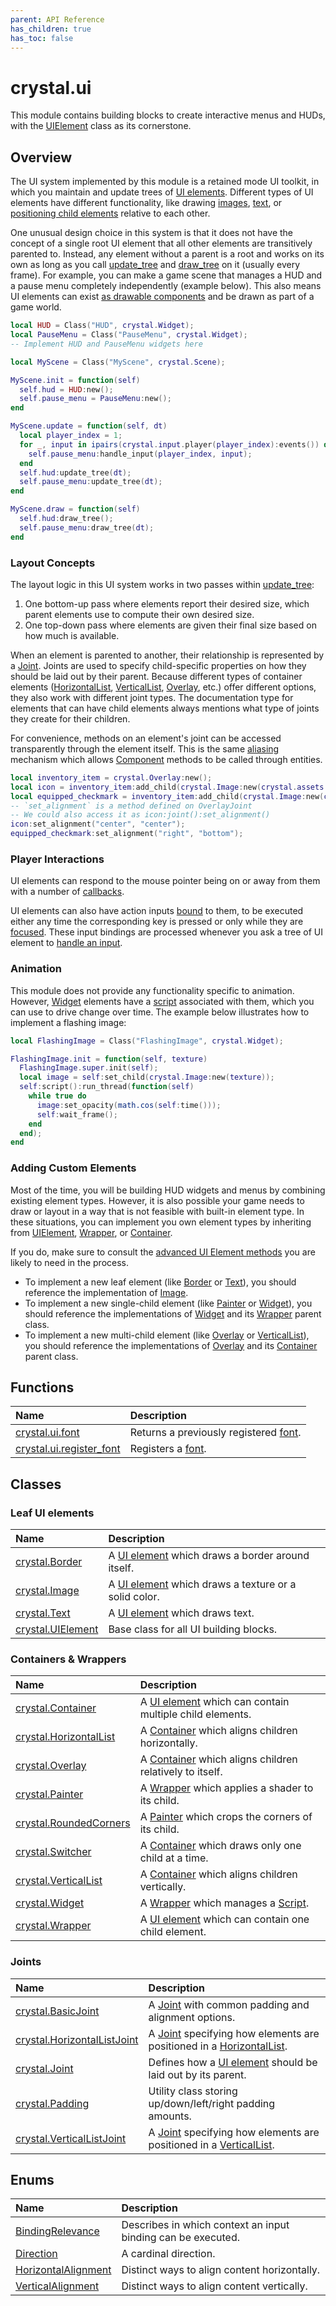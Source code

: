 ```yaml
---
parent: API Reference
has_children: true
has_toc: false
---
```


# crystal.ui

This module contains building blocks to create interactive menus and HUDs, with the [UIElement](ui_element) class as its cornerstone.

## Overview

The UI system implemented by this module is a retained mode UI toolkit, in which you maintain and update trees of [UI elements](ui_element). Different types of UI elements have different functionality, like drawing [images](image), [text](text), or [positioning child elements](vertical_list) relative to each other.

One unusual design choice in this system is that it does not have the concept of a single root UI element that all other elements are transitively parented to. Instead, any element without a parent is a root and works on its own as long as you call [update_tree](ui_element_update_tree) and [draw_tree](ui_element_draw_tree) on it (usually every frame). For example, you can make a game scene that manages a HUD and a pause menu completely independently (example below). This also means UI elements can exist [as drawable components](/crystal/api/graphics/world_widget) and be drawn as part of a game world.

```lua
local HUD = Class("HUD", crystal.Widget);
local PauseMenu = Class("PauseMenu", crystal.Widget);
-- Implement HUD and PauseMenu widgets here

local MyScene = Class("MyScene", crystal.Scene);

MyScene.init = function(self)
  self.hud = HUD:new();
  self.pause_menu = PauseMenu:new();
end

MyScene.update = function(self, dt)
  local player_index = 1;
  for _, input in ipairs(crystal.input.player(player_index):events()) do
    self.pause_menu:handle_input(player_index, input);
  end
  self.hud:update_tree(dt);
  self.pause_menu:update_tree(dt);
end

MyScene.draw = function(self)
  self.hud:draw_tree();
  self.pause_menu:draw_tree(dt);
end
```

### Layout Concepts

The layout logic in this UI system works in two passes within [update_tree](ui_element_update_tree):

1. One bottom-up pass where elements report their desired size, which parent elements use to compute their own desired size.
2. One top-down pass where elements are given their final size based on how much is available.

When an element is parented to another, their relationship is represented by a [Joint](joint). Joints are used to specify child-specific properties on how they should be laid out by their parent. Because different types of container elements ([HorizontalList](horizontal_list), [VerticalList](vertical_list), [Overlay](overlay), etc.) offer different options, they also work with different joint types. The documentation type for elements that can have child elements always mentions what type of joints they create for their children.

For convenience, methods on an element's joint can be accessed transparently through the element itself. This is the same [aliasing](/crystal/extensions/oop/#aliasing) mechanism which allows [Component](/crystal/api/ecs/component) methods to be called through entities.

```lua
local inventory_item = crystal.Overlay:new();
local icon = inventory_item:add_child(crystal.Image:new(crystal.assets.get("sword.png")));
local equipped_checkmark = inventory_item:add_child(crystal.Image:new(crystal.assets.get("checkmark.png")));
-- `set_alignment` is a method defined on OverlayJoint
-- We could also access it as icon:joint():set_alignment()
icon:set_alignment("center", "center");
equipped_checkmark:set_alignment("right", "bottom");
```

### Player Interactions

UI elements can respond to the mouse pointer being on or away from them with a number of [callbacks](ui_element.html#callbacks).

UI elements can also have action inputs [bound](ui_element_bind_input) to them, to be executed either any time the corresponding key is pressed or only while they are [focused](/crystal/api/ui/ui_element_is_focused). These input bindings are processed whenever you ask a tree of UI element to [handle an input](ui_element_handle_input).

### Animation

This module does not provide any functionality specific to animation. However, [Widget](widget) elements have a [script](/crystal/api/script/script) associated with them, which you can use to drive change over time. The example below illustrates how to implement a flashing image:

```lua
local FlashingImage = Class("FlashingImage", crystal.Widget);

FlashingImage.init = function(self, texture)
  FlashingImage.super.init(self);
  local image = self:set_child(crystal.Image:new(texture));
  self:script():run_thread(function(self)
    while true do
      image:set_opacity(math.cos(self:time()));
      self:wait_frame();
    end
  end);
end
```

### Adding Custom Elements

Most of the time, you will be building HUD widgets and menus by combining existing element types. However, it is also possible your game needs to draw or layout in a way that is not feasible with built-in element type. In these situations, you can implement you own element types by inheriting from [UIElement](ui_element), [Wrapper](wrapper), or [Container](container).

If you do, make sure to consult the [advanced UI Element methods](/crystal/api/ui/ui_element.html#implementing-custom-elements) you are likely to need in the process.

- To implement a new leaf element (like [Border](border) or [Text](text)), you should reference the implementation of [Image](image).
- To implement a new single-child element (like [Painter](painter) or [Widget](widget)), you should reference the implementations of [Widget](widget) and its [Wrapper](wrapper) parent class.
- To implement a new multi-child element (like [Overlay](overlay) or [VerticalList](vertical_list)), you should reference the implementations of [Overlay](overlay) and its [Container](container) parent class.

## Functions

| Name                                      | Description                                                           |
| :---------------------------------------- | :-------------------------------------------------------------------- |
| [crystal.ui.font](font)                   | Returns a previously registered [font](https://love2d.org/wiki/Font). |
| [crystal.ui.register_font](register_font) | Registers a [font](https://love2d.org/wiki/Font).                     |

## Classes

### Leaf UI elements

| Name                            | Description                                                        |
| :------------------------------ | :----------------------------------------------------------------- |
| [crystal.Border](border)        | A [UI element](ui_element) which draws a border around itself.     |
| [crystal.Image](image)          | A [UI element](ui_element) which draws a texture or a solid color. |
| [crystal.Text](text)            | A [UI element](ui_element) which draws text.                       |
| [crystal.UIElement](ui_element) | Base class for all UI building blocks.                             |

### Containers & Wrappers

| Name                                      | Description                                                                |
| :---------------------------------------- | :------------------------------------------------------------------------- |
| [crystal.Container](container)            | A [UI element](ui_element) which can contain multiple child elements.      |
| [crystal.HorizontalList](horizontal_list) | A [Container](container) which aligns children horizontally.               |
| [crystal.Overlay](overlay)                | A [Container](container) which aligns children relatively to itself.       |
| [crystal.Painter](painter)                | A [Wrapper](wrapper) which applies a shader to its child.                  |
| [crystal.RoundedCorners](rounded_corners) | A [Painter](painter) which crops the corners of its child.                 |
| [crystal.Switcher](switcher)              | A [Container](container) which draws only one child at a time.             |
| [crystal.VerticalList](vertical_list)     | A [Container](container) which aligns children vertically.                 |
| [crystal.Widget](widget)                  | A [Wrapper](wrapper) which manages a [Script](/crystal/api/script/script). |
| [crystal.Wrapper](wrapper)                | A [UI element](ui_element) which can contain one child element.            |

### Joints

| Name                                                 | Description                                                                                     |
| :--------------------------------------------------- | :---------------------------------------------------------------------------------------------- |
| [crystal.BasicJoint](basic_joint)                    | A [Joint](joint) with common padding and alignment options.                                     |
| [crystal.HorizontalListJoint](horizontal_list_joint) | A [Joint](joint) specifying how elements are positioned in a [HorizontalList](horizontal_list). |
| [crystal.Joint](joint)                               | Defines how a [UI element](ui_element) should be laid out by its parent.                        |
| [crystal.Padding](padding)                           | Utility class storing up/down/left/right padding amounts.                                       |
| [crystal.VerticalListJoint](vertical_list_joint)     | A [Joint](joint) specifying how elements are positioned in a [VerticalList](vertical_list).     |

## Enums

| Name                                        | Description                                                  |
| :------------------------------------------ | :----------------------------------------------------------- |
| [BindingRelevance](binding_relevance)       | Describes in which context an input binding can be executed. |
| [Direction](direction)                      | A cardinal direction.                                        |
| [HorizontalAlignment](horizontal_alignment) | Distinct ways to align content horizontally.                 |
| [VerticalAlignment](vertical_alignment)     | Distinct ways to align content vertically.                   |
